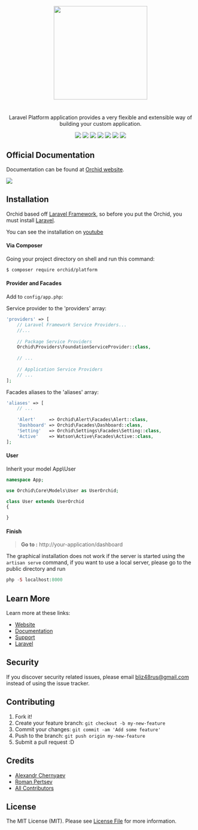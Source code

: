 <p align="center">
<a href="https://github.com/TheOrchid/Platform"><img width="250"  src="https://theorchid.github.io/assets/img/orchid.svg">
</a>
</p>


#
<p align="center">
Laravel Platform application provides a very flexible and extensible way of building your custom application.
</p>

<p align="center">
<a href="https://www.paypal.me/tabuna/10usd"><img src="https://img.shields.io/badge/Donate-PayPal-green.svg"></a>
<a href="https://www.codacy.com/app/a-r-t-1-s-t/Platform?utm_source=github.com&amp;utm_medium=referral&amp;utm_content=TheOrchid/Platform&amp;utm_campaign=Badge_Grade"><img src="https://api.codacy.com/project/badge/Grade/80fc1214b05e441eba471c92fafe2c81"/></a>
<a href="https://codeclimate.com/github/TheOrchid/Platform"><img src="https://codeclimate.com/github/TheOrchid/Platform/badges/gpa.svg" /></a>
<a href="https://styleci.io/repos/73781385"><img src="https://styleci.io/repos/73781385/shield?branch=master"/></a>
<a href="https://packagist.org/packages/orchid/platform"><img src="https://poser.pugx.org/orchid/platform/v/stable"/></a>
<a href="https://packagist.org/packages/orchid/platform"><img src="https://poser.pugx.org/orchid/platform/downloads"/></a>
<a href="https://packagist.org/packages/orchid/platform"><img src="https://poser.pugx.org/orchid/platform/license"/></a>
</p>



## Official Documentation

Documentation can be found at [Orchid website](https://theorchid.github.io/).



<a href="https://theorchid.github.io/docs/screenshot/" target="_blank"><img src="https://cloud.githubusercontent.com/assets/5102591/24754053/901a3364-1add-11e7-993e-5bd8974de1c4.png"></a>



## Installation

Orchid based off [Laravel Framework](http://laravel.com), so before you put the Orchid, you must install [Laravel](http://laravel.com).

You can see the installation on [youtube](https://youtu.be/e9B5eVw7yss)


#### Via Composer

Going your project directory on shell and run this command: 
```sh
$ composer require orchid/platform
```

####  Provider and Facades

Add to `config/app.php`:

Service provider to the 'providers' array:
```php
'providers' => [
    // Laravel Framework Service Providers...
    //...
    
    // Package Service Providers
    Orchid\Providers\FoundationServiceProvider::class,
    
    // ...
    
    // Application Service Providers
    // ...
];
```

Facades aliases to the 'aliases' array:
```php
'aliases' => [
    // ...
    
    'Alert'     => Orchid\Alert\Facades\Alert::class,
    'Dashboard' => Orchid\Facades\Dashboard::class,
    'Setting'   => Orchid\Settings\Facades\Setting::class,
    'Active'    => Watson\Active\Facades\Active::class,
];
```


#### User

Inherit your model App\User

```php
namespace App;

use Orchid\Core\Models\User as UserOrchid;

class User extends UserOrchid
{

}

```

#### Finish


> **Go to :**  http://your-application/dashboard

The graphical installation does not work if the server is started using the `artisan serve` command, if you want to use a local server, please go to the public directory and run
```php
php -S localhost:8000
```


## Learn More

Learn more at these links:

- [Website](https://theorchid.github.io/)
- [Documentation](https://theorchid.github.io/)
- [Support](https://github.com/TheOrchid/Platform/issues)
- [Laravel](https://laravel.com/)

## Security

If you discover security related issues, please email bliz48rus@gmail.com instead of using the issue tracker.


## Contributing

1. Fork it!
2. Create your feature branch: `git checkout -b my-new-feature`
3. Commit your changes: `git commit -am 'Add some feature'`
4. Push to the branch: `git push origin my-new-feature`
5. Submit a pull request :D


## Credits

- [Alexandr Chernyaev](https://github.com/tabuna)
- [Roman Pertsev](https://github.com/PertsevRoman)
- [All Contributors](../../contributors)


## License

The MIT License (MIT). Please see [License File](LICENSE) for more information.
